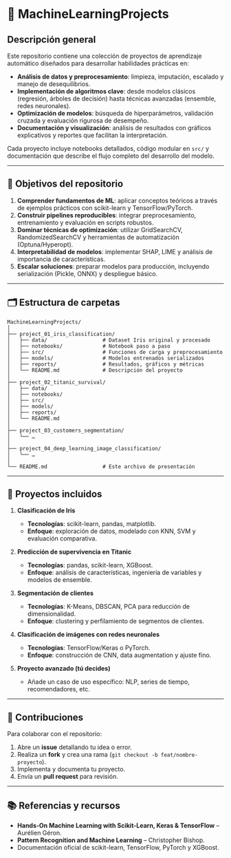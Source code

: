 # 🤖 MachineLearningProjects

## Descripción general

Este repositorio contiene una colección de proyectos de aprendizaje automático diseñados para desarrollar habilidades prácticas en:

- **Análisis de datos y preprocesamiento**: limpieza, imputación, escalado y manejo de desequilibrios.
- **Implementación de algoritmos clave**: desde modelos clásicos (regresión, árboles de decisión) hasta técnicas avanzadas (ensemble, redes neuronales).
- **Optimización de modelos**: búsqueda de hiperparámetros, validación cruzada y evaluación rigurosa de desempeño.
- **Documentación y visualización**: análisis de resultados con gráficos explicativos y reportes que facilitan la interpretación.

Cada proyecto incluye notebooks detallados, código modular en `src/` y documentación que describe el flujo completo del desarrollo del modelo.

---

## 🚀 Objetivos del repositorio

1. **Comprender fundamentos de ML**: aplicar conceptos teóricos a través de ejemplos prácticos con scikit-learn y TensorFlow/PyTorch.
2. **Construir pipelines reproducibles**: integrar preprocesamiento, entrenamiento y evaluación en scripts robustos.
3. **Dominar técnicas de optimización**: utilizar GridSearchCV, RandomizedSearchCV y herramientas de automatización (Optuna/Hyperopt).
4. **Interpretabilidad de modelos**: implementar SHAP, LIME y análisis de importancia de características.
5. **Escalar soluciones**: preparar modelos para producción, incluyendo serialización (Pickle, ONNX) y despliegue básico.

---

## 🗂 Estructura de carpetas

```
MachineLearningProjects/
│
├── project_01_iris_classification/
│   ├── data/                  # Dataset Iris original y procesado
│   ├── notebooks/             # Notebook paso a paso
│   ├── src/                   # Funciones de carga y preprocesamiento
│   ├── models/                # Modelos entrenados serializados
│   ├── reports/               # Resultados, gráficos y métricas
│   └── README.md              # Descripción del proyecto
│
├── project_02_titanic_survival/
│   ├── data/
│   ├── notebooks/
│   ├── src/
│   ├── models/
│   ├── reports/
│   └── README.md
│
├── project_03_customers_segmentation/
│   └── …
│
├── project_04_deep_learning_image_classification/
│   └── …
│
└── README.md                  # Este archivo de presentación
```

---

## 📁 Proyectos incluidos

1. **Clasificación de Iris**
   - **Tecnologías**: scikit-learn, pandas, matplotlib.
   - **Enfoque**: exploración de datos, modelado con KNN, SVM y evaluación comparativa.

2. **Predicción de supervivencia en Titanic**
   - **Tecnologías**: pandas, scikit-learn, XGBoost.
   - **Enfoque**: análisis de características, ingeniería de variables y modelos de ensemble.

3. **Segmentación de clientes**
   - **Tecnologías**: K-Means, DBSCAN, PCA para reducción de dimensionalidad.
   - **Enfoque**: clustering y perfilamiento de segmentos de clientes.

4. **Clasificación de imágenes con redes neuronales**
   - **Tecnologías**: TensorFlow/Keras o PyTorch.
   - **Enfoque**: construcción de CNN, data augmentation y ajuste fino.

5. **Proyecto avanzado (tú decides)**
   - Añade un caso de uso específico: NLP, series de tiempo, recomendadores, etc.

---

## 🤝 Contribuciones

Para colaborar con el repositorio:

1. Abre un **issue** detallando tu idea o error.
2. Realiza un **fork** y crea una rama (`git checkout -b feat/nombre-proyecto`).
3. Implementa y documenta tu proyecto.
4. Envía un **pull request** para revisión.

---

## 📚 Referencias y recursos

- **Hands-On Machine Learning with Scikit-Learn, Keras & TensorFlow** – Aurélien Géron.
- **Pattern Recognition and Machine Learning** – Christopher Bishop.
- Documentación oficial de scikit-learn, TensorFlow, PyTorch y XGBoost.

